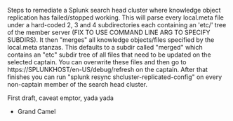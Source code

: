 Steps to remediate a Splunk search head cluster where knowledge object
replication has failed/stopped working. This will parse every
local.meta file under a hard-coded 2, 3 and 4 subdirectories each
containing an 'etc/' tree of the member server (FIX TO USE COMMAND
LINE ARG TO SPECIFY SUBDIRS). It then "merges" all knowledge
objects/files specified by the local.meta stanzas. This defaults to a
subdir called "merged" which contains an "etc" subdir tree of all
files that need to be updated on the selected captain. You can
overwrite these files and then go to
https://SPLUNKHOST/en-US/debug/refresh on the captain. After that
finishes you can run "splunk resync shcluster-replicated-config" on
every non-captain member of the search head cluster.

First draft, caveat emptor, yada yada

- Grand Camel
